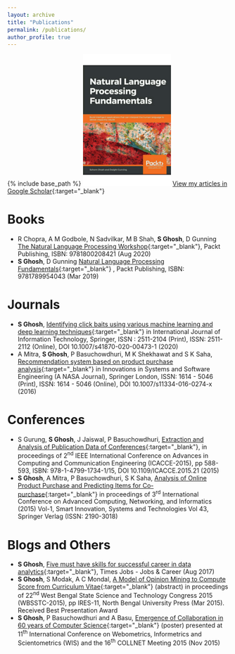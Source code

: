 ```yaml
---
layout: archive
title: "Publications"
permalink: /publications/
author_profile: true
---
```


{% include base_path %}
<img width=200 height=300 alt="GIF" src="/images/publications.gif" />
[View my articles in Google Scholar](https://scholar.google.com/citations?hl=en&user=7Jm4_McAAAAJ){:target="_blank"}

Books
=====
* R Chopra, A M Godbole, N Sadvilkar, M B Shah, **S Ghosh**,  D Gunning [The Natural Language Processing Workshop](https://www.packtpub.com/product/the-natural-language-processing-workshop/9781800208421){:target="_blank"},  Packt Publishing, ISBN: 9781800208421 (Aug 2020)
* **S Ghosh**,  D Gunning  [Natural Language Processing Fundamentals](https://www.packtpub.com/big-data-and-business-intelligence/natural-language-processing-fundamentals){:target="_blank"} , Packt Publishing, ISBN: 9781789954043 (Mar 2019)

Journals
========

* **S Ghosh**, [Identifying click baits using various machine learning and deep learning techniques](https://doi.org/10.1007/s41870-020-00473-1){:target="_blank"} in International Journal of Information Technology, Springer, ISSN : 2511-2104 (Print), ISSN: 2511-2112 (Online), DOI 10.1007/s41870-020-00473-1 (2020)
* A Mitra, **S Ghosh**, P Basuchowdhuri, M K Shekhawat and S K Saha, [Recommendation system based on product purchase analysis](https://doi.org/10.1007/s11334-016-0274-x){:target="_blank"} in Innovations in Systems and Software Engineering (A NASA Journal), Springer London, ISSN: 1614 - 5046 (Print), ISSN:  1614 - 5046 (Online), DOI 10.1007/s11334-016-0274-x (2016)

Conferences
===========
* S Gurung, **S Ghosh**, J Jaiswal, P Basuchowdhuri, [Extraction and Analysis of Publication Data of Conferences](https://doi.org/10.1109/ICACCE.2015.21){:target="_blank"}, in proceedings of 2<sup>nd</sup> IEEE International Conference on Advances in Computing and Communication Engineering (ICACCE-2015), pp 588-593, ISBN: 978-1-4799-1734-1/15, DOI 10.1109/ICACCE.2015.21 (2015)
* **S Ghosh**, A Mitra, P Basuchowdhuri, S K Saha, [Analysis of Online Product Purchase and Predicting Items for Co-purchase](https://doi.org/10.1007/978-81-322-2538-6_60){:target="_blank"}  in proceedings of 3<sup>rd</sup> International Conference on Advanced Computing, Networking, and Informatics (2015) Vol-1, Smart Innovation, Systems and Technologies Vol 43, Springer Verlag (ISSN: 2190-3018)

Blogs and Others
======
* **S Ghosh**, [Five must have skills for successful career in data analytics](https://content.timesjobs.com/five-must-have-skills-to-build-successful-career-in-data-analytics/articleshow/59915559.cms){:target="_blank"}, Times Jobs - Jobs & Career (Aug 2017)
* **S Ghosh**, S Modak, A C Mondal, [A Model of Opinion Mining to Compute Score from Curriculum Vitae](https://www.slideshare.net/sohomg/new-nbu){:target="_blank"} (abstract) in proceedings of 22<sup>nd</sup> West Bengal State Science and Technology Congress 2015 (WBSSTC-2015), pp IRES-11, North Bengal University Press (Mar 2015). Received Best Presentation Award
* **S Ghosh**, P Basuchowdhuri and A Basu, [Emergence of Collaboration in 60 years of Computer Science](https://www.slideshare.net/sohomg/emergence-of-collaboration-in-60-years-of-computer-science-wis-collnet-2015-poster){:target="_blank"} (poster) presented at 11<sup>th</sup> International Conference on Webometrics, Informetrics and Scientometrics (WIS) and the 16<sup>th</sup> COLLNET Meeting 2015 (Nov 2015)


<!---
{% if author.googlescholar %}
  You can also find my articles on <u><a href="{{author.googlescholar}}">my Google Scholar profile</a>.</u>
{% endif %}
{% for post in site.publications reversed %}
  {% include archive-single.html %}
{% endfor %}
-->
